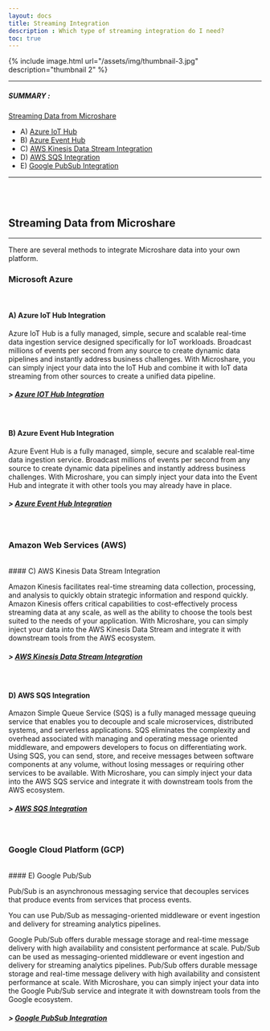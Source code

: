 ```yaml
---
layout: docs
title: Streaming Integration
description : Which type of streaming integration do I need?
toc: true
---
```




{% include image.html url="/assets/img/thumbnail-3.jpg" description="thumbnail 2" %}


---------------------------------------

##### SUMMARY : 

[Streaming Data from Microshare](./#3-stream-data-from-microshare)

- A) [Azure IoT Hub](./#a-azure-iot-hub-integration)
- B) [Azure Event Hub](./#b-azure-event-hub-integration)
- C) [AWS Kinesis Data Stream Integration](./#c-aws-kinesis-data-stream-integration)
- D) [AWS SQS Integration](./#d-aws-sqs-integration)
- E) [Google PubSub Integration](./#e-google-pub-sub-integration)    

---------------------------------------

<br><br>

## Streaming Data from Microshare
---------------------------------------

There are several methods to integrate Microshare data into your own platform.
<br>
### Microsoft Azure
<br>

#### A) Azure IoT Hub Integration

Azure IoT Hub is a fully managed, simple, secure and scalable real-time data ingestion service designed specifically for IoT workloads. Broadcast millions of events per second from any source to create dynamic data pipelines and instantly address business challenges.
With Microshare, you can simply inject your data into the IoT Hub and combine it with IoT data streaming from other sources to create a unified data pipeline. 
##### > [Azure IOT Hub Integration](/docs/2/technical/streaming-integration/azure-iot-hub-integration/)

<br>

#### B) Azure Event Hub Integration

Azure Event Hub is a fully managed, simple, secure and scalable real-time data ingestion service. Broadcast millions of events per second from any source to create dynamic data pipelines and instantly address business challenges.
With Microshare, you can simply inject your data into the Event Hub and integrate it with other tools you may already have in place.
##### > [Azure Event Hub Integration](/docs/2/technical/streaming-integration/azure-event-hub-integration/)

<br>

### Amazon Web Services (AWS)

<br>
#### C) AWS Kinesis Data Stream Integration

Amazon Kinesis facilitates real-time streaming data collection, processing, and analysis to quickly obtain strategic information and respond quickly. Amazon Kinesis offers critical capabilities to cost-effectively process streaming data at any scale, as well as the ability to choose the tools best suited to the needs of your application.
With Microshare, you can simply inject your data into the AWS Kinesis Data Stream and integrate it with downstream tools from the AWS ecosystem.
##### > [AWS Kinesis Data Stream Integration](/docs/2/technical/streaming-integration/aws-kinesis-data-stream-integration/)

<br>

#### D) AWS SQS Integration

Amazon Simple Queue Service (SQS) is a fully managed message queuing service that enables you to decouple and scale microservices, distributed systems, and serverless applications. SQS eliminates the complexity and overhead associated with managing and operating message oriented middleware, and empowers developers to focus on differentiating work. Using SQS, you can send, store, and receive messages between software components at any volume, without losing messages or requiring other services to be available.
With Microshare, you can simply inject your data into the AWS SQS service and integrate it with downstream tools from the AWS ecosystem.
##### > [AWS SQS Integration](/docs/2/technical/streaming-integration/aws-sqs-integration/)

<br>

### Google Cloud Platform (GCP)

<br>
#### E) Google Pub/Sub

 Pub/Sub is an asynchronous messaging service that decouples services that produce events from services that process events.

You can use Pub/Sub as messaging-oriented middleware or event ingestion and delivery for streaming analytics pipelines.

Google Pub/Sub offers durable message storage and real-time message delivery with high availability and consistent performance at scale. Pub/Sub can be used as messaging-oriented middleware or event ingestion and delivery for streaming analytics pipelines. Pub/Sub offers durable message storage and real-time message delivery with high availability and consistent performance at scale.
With Microshare, you can simply inject your data into the Google Pub/Sub service and integrate it with downstream tools from the Google ecosystem.
##### > [Google PubSub Integration](/docs/2/technical/streaming-integration/google-pub-sub-integration/)

<br>

 